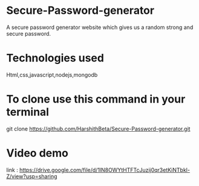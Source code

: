 # Secure-Password-generator
A secure password generator website which gives us a random strong and secure password.

# Technologies used
Html,css,javascript,nodejs,mongodb

# To clone use this command in your terminal
git clone https://github.com/HarshithBeta/Secure-Password-generator.git

# Video demo
link : https://drive.google.com/file/d/1lN8OWYtHTFTcJuzij0qr3etKiNTbkl-Z/view?usp=sharing
